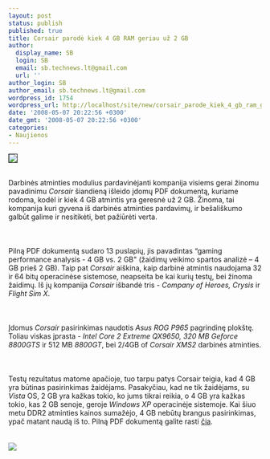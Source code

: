```yaml
---
layout: post
status: publish
published: true
title: Corsair parodė kiek 4 GB RAM geriau už 2 GB
author:
  display_name: SB
  login: SB
  email: sb.technews.lt@gmail.com
  url: ''
author_login: SB
author_email: sb.technews.lt@gmail.com
wordpress_id: 1754
wordpress_url: http://localhost/site/new/corsair_parode_kiek_4_gb_ram_geriau_uz_2_gb/
date: '2008-05-07 20:22:56 +0300'
date_gmt: '2008-05-07 20:22:56 +0300'
categories:
- Naujienos
---
```

<div class="imgright"><img src="http://img185.imageshack.us/img185/3096/corsairlogozk7.jpg" border="1"></div>
<p><br>Darbinės atminties modulius pardavinėjanti kompanija visiems gerai žinomu pavadinimu <i>Corsair</i> šiandieną išleido įdomų PDF dokumentą, kuriame rodoma, kodėl ir kiek 4 GB atmintis yra geresnė už 2 GB. Žinoma, tai kompanija kuri gyvena iš darbinės atminties pardavimų, ir bešališkumo galbūt galime ir nesitikėti, bet pažiūrėti verta.<br />
<br><br />
<br>Pilną PDF dokumentą sudaro 13 puslapių, jis pavadintas “gaming performance analysis - 4 GB vs. 2 GB&quot; (žaidimų veikimo spartos analizė – 4 GB prieš 2 GB). Taip pat <i>Corsair</i> aiškina, kaip darbinė atmintis naudojama 32 ir 64 bitų operacinėse sistemose, neapseita be kai kurių testų, bei žinoma žaidimų. Iš jų kompanija <i>Corsair</i> išbandė tris - <i>Company of Heroes, Crysis</i> ir <i>Flight Sim X</i>.<br />
<br><br />
<br>Įdomus <i>Corsair</i> pasirinkimas naudotis <i>Asus ROG P965</i> pagrindinę plokštę. Toliau viskas įprasta - <i>Intel Core 2 Extreme QX9650, 320 MB Geforce 8800GTS</i> ir 512 MB <i>8800GT</i>, bei 2/4GB of <i>Corsair XMS2</i> darbinės atminties.<br />
<br><br />
<br>Testų rezultatus matome apačioje, tuo tarpu patys Corsair teigia, kad 4 GB yra būtinas pasirinkimas žaidėjams. Pasakyčiau, kad ne tik žaidėjams, su <i>Vista</i> OS, 2 GB yra kažkas tokio, ko jums tikrai reikia, o 4 GB yra kažkas tokio, kas 2 GB senoje, geroje <i>Windows XP</i> operacinėje sistemoje. Kai šiuo metu DDR2 atminties kainos sumažėjo, 4 GB nebūtų brangus pasirinkimas, ypač matant naudą iš to. Pilną PDF dokumentą galite rasti <a class="ns" href="http://www.corsair.com/_appnotes/AN804_Gaming_Performance_Analysis.pdf">čia</a>.<br />
<br><br><img src="http://img139.imageshack.us/img139/1984/corsair2gbvs4gbxh7.jpg"><br><br />
<br></p>

